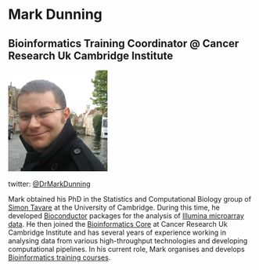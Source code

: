 # Mark Dunning
## Bioinformatics Training Coordinator @ Cancer Research Uk Cambridge Institute

![thisme](images/Mark-Dunning.jpg)

twitter: [@DrMarkDunning](https://twitter.com/DrMarkDunning)

Mark obtained his PhD in the Statistics and Computational Biology group of [Simon Tavare](http://www.compbio.group.cam.ac.uk/) at the University of Cambridge. During this time, he developed [Bioconductor](http://www.bioconductor.org/packages/release/bioc/html/beadarray.html) packages for the analysis of [Illumina microarray data](https://www.repository.cam.ac.uk/handle/1810/218542). He then joined the [Bioinformatics Core](http://www.cruk.cam.ac.uk/core-facilities/bioinformatics-core) at Cancer Research Uk Cambridge Institute and has several years of experience working in analysing data from various high-throughput technologies and developing computational pipelines. In his current role, Mark organises and develops [Bioinformatics training courses](http://www.cruk.cam.ac.uk/core-facilities/bioinformatics-core/training).